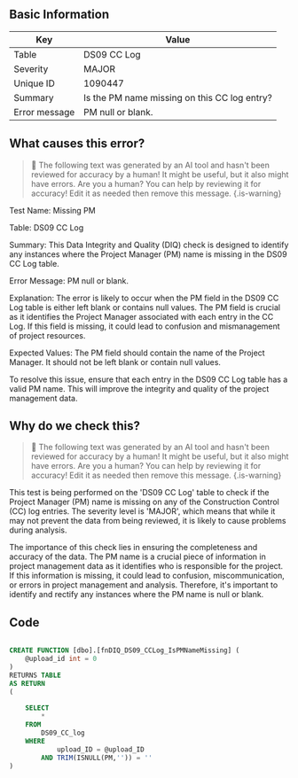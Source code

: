 ## Basic Information
| Key         | Value          |
|-------------|----------------|
| Table       | DS09 CC Log |
| Severity    | MAJOR |
| Unique ID   | 1090447   |
| Summary     | Is the PM name missing on this CC log entry? |
| Error message | PM null or blank. |

## What causes this error?

> :robot: The following text was generated by an AI tool and hasn't been reviewed for accuracy by a human! It might be useful, but it also might have errors. Are you a human? You can help by reviewing it for accuracy! Edit it as needed then remove this message.
{.is-warning}

Test Name: Missing PM

Table: DS09 CC Log

Summary: This Data Integrity and Quality (DIQ) check is designed to identify any instances where the Project Manager (PM) name is missing in the DS09 CC Log table.

Error Message: PM null or blank.

Explanation: The error is likely to occur when the PM field in the DS09 CC Log table is either left blank or contains null values. The PM field is crucial as it identifies the Project Manager associated with each entry in the CC Log. If this field is missing, it could lead to confusion and mismanagement of project resources. 

Expected Values: The PM field should contain the name of the Project Manager. It should not be left blank or contain null values. 

To resolve this issue, ensure that each entry in the DS09 CC Log table has a valid PM name. This will improve the integrity and quality of the project management data.
## Why do we check this?

> :robot: The following text was generated by an AI tool and hasn't been reviewed for accuracy by a human! It might be useful, but it also might have errors. Are you a human? You can help by reviewing it for accuracy! Edit it as needed then remove this message.
{.is-warning}

This test is being performed on the 'DS09 CC Log' table to check if the Project Manager (PM) name is missing on any of the Construction Control (CC) log entries. The severity level is 'MAJOR', which means that while it may not prevent the data from being reviewed, it is likely to cause problems during analysis. 

The importance of this check lies in ensuring the completeness and accuracy of the data. The PM name is a crucial piece of information in project management data as it identifies who is responsible for the project. If this information is missing, it could lead to confusion, miscommunication, or errors in project management and analysis. Therefore, it's important to identify and rectify any instances where the PM name is null or blank.
## Code

```sql

CREATE FUNCTION [dbo].[fnDIQ_DS09_CCLog_IsPMNameMissing] (
	@upload_id int = 0
)
RETURNS TABLE
AS RETURN
(
	
	SELECT 
		*
	FROM
		DS09_CC_log
	WHERE
			upload_ID = @upload_ID  
		AND TRIM(ISNULL(PM,'')) = ''
)
```
